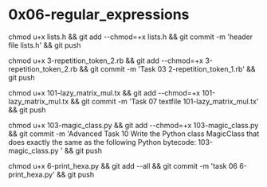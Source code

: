 # 0x06-regular_expressions

chmod u+x lists.h && git add --chmod=+x lists.h && git commit -m 'header file lists.h' && git push

chmod u+x 3-repetition_token_2.rb && git add --chmod=+x 3-repetition_token_2.rb && git commit -m 'Task 03 2-repetition_token_1.rb' && git push


chmod u+x 101-lazy_matrix_mul.tx && git add --chmod=+x 101-lazy_matrix_mul.tx && git commit -m 'Task 07 textfile 101-lazy_matrix_mul.tx' && git push



chmod u+x 103-magic_class.py  && git add --chmod=+x 103-magic_class.py  && git commit -m 'Advanced Task 10 Write the Python class MagicClass that does exactly the same as the following Python bytecode: 103-magic_class.py ' && git push

chmod u+x 6-print_hexa.py && git add --all && git commit -m 'task 06 6-print_hexa.py' && git push
